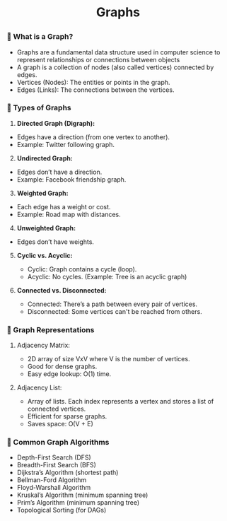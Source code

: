<h1 style="text-align:center;"> Graphs</p>

### 🔹 What is a Graph?

- Graphs are a fundamental data structure used in computer science to represent relationships or connections between objects
- A graph is a collection of nodes (also called vertices) connected by edges.
- Vertices (Nodes): The entities or points in the graph.
- Edges (Links): The connections between the vertices.

### 🔹 Types of Graphs

1. **Directed Graph (Digraph):**

- Edges have a direction (from one vertex to another).
- Example: Twitter following graph.

2. **Undirected Graph:**

- Edges don’t have a direction.
- Example: Facebook friendship graph.

3. **Weighted Graph:**

- Each edge has a weight or cost.
- Example: Road map with distances.

4. **Unweighted Graph:**

- Edges don’t have weights.

5. **Cyclic vs. Acyclic:**
   - Cyclic: Graph contains a cycle (loop).
   - Acyclic: No cycles. (Example: Tree is an acyclic graph)

6. **Connected vs. Disconnected:**
   - Connected: There’s a path between every pair of vertices.
   - Disconnected: Some vertices can't be reached from others.

### 🔹 Graph Representations

1. Adjacency Matrix:
   - 2D array of size VxV where V is the number of vertices.
   - Good for dense graphs.
   - Easy edge lookup: O(1) time.

2. Adjacency List:
   - Array of lists. Each index represents a vertex and stores a list of connected vertices.
   - Efficient for sparse graphs.
   - Saves space: O(V + E)

### 🔹 Common Graph Algorithms

- Depth-First Search (DFS)
- Breadth-First Search (BFS)
- Dijkstra’s Algorithm (shortest path)
- Bellman-Ford Algorithm
- Floyd-Warshall Algorithm
- Kruskal’s Algorithm (minimum spanning tree)
- Prim’s Algorithm (minimum spanning tree)
- Topological Sorting (for DAGs)

